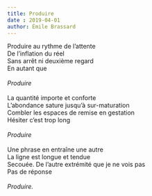 ```yaml
---
title: Produire
date : 2019-04-01
author: Émile Brassard
---
```


Produire au rythme de l’attente\
De l’inflation du réel\
Sans arrêt ni deuxième regard\
En autant que\
\
*Produire*\
\
La quantité importe et conforte\
L’abondance sature jusqu’à sur-maturation\
Combler les espaces de remise en gestation\
Hésiter c’est trop long\
\
*Produire*\
\
Une phrase en entraîne une autre\
La ligne est longue et tendue\
Secouée. De l’autre extrémité que je ne vois pas\
Pas de réponse\
\
*Produire.*